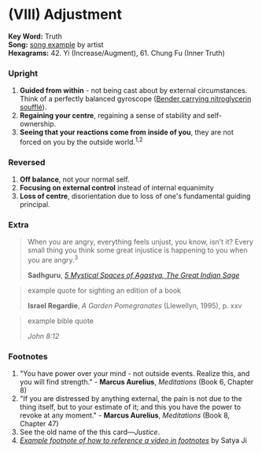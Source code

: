 # (VIII) Adjustment

**Key Word:** Truth  
**Song:** [song example](https://www.youtube.com/watch?v=_JZom_gVfuw) by artist  
**Hexagrams:** 42. Yi (Increase/Augment), 61. Chung Fu (Inner Truth)



### Upright

1) **Guided from within** - not being cast about by external circumstances. Think of a perfectly balanced gyroscope ([Bender carrying nitroglycerin soufflé](https://www.youtube.com/watch?v=7ztF8lqZjHI)).
2) **Regaining your centre**, regaining a sense of stability and self-ownership.
3) **Seeing that your reactions come from inside of you**, they are not forced on you by the outside world.<sup>1,2</sup>



### Reversed

1) **Off balance**, not your normal self.
2) **Focusing on external control** instead of internal equanimity
3) **Loss of centre**, disorientation due to loss of one's fundamental guiding principal.



### Extra

>When you are angry, everything feels unjust, you know, isn't it? Every small thing you think some great injustice is happening to you when you are angry.<sup>3</sup>
>
>**Sadhguru**, [*5 Mystical Spaces of Agastya, The Great Indian Sage*](https://www.youtube.com/watch?v=wv-aai4rw5I&t=411s)

>example quote for sighting an edition of a book
>
>**Israel Regardie**, *A Garden Pomegranates* (Llewellyn, 1995), p. xxv

>example bible quote
>
>*John 8:12*



### Footnotes

1. "You have power over your mind - not outside events. Realize this, and you will find strength." - **Marcus Aurelius**, *Meditations* (Book 6, Chapter 8)
2. "If you are distressed by anything external, the pain is not due to the thing itself, but to your estimate of it; and this you have the power to revoke at any moment." - **Marcus Aurelius**, *Meditations* (Book 8, Chapter 47)
3. See the old name of the this card—*Justice*.
4. [*Example footnote of how to reference a video in footnotes*](https://www.youtube.com/watch?v=fj2uWxn_8SQ) by Satya Ji


